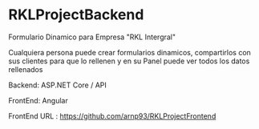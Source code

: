 # RKLProjectBackend
Formulario Dinamico para Empresa "RKL Intergral"

Cualquiera persona puede crear formularios dinamicos, compartirlos con sus clientes para que lo rellenen y en su Panel puede ver todos los datos rellenados

Backend: ASP.NET Core / API

FrontEnd: Angular

FrontEnd URL : https://github.com/arnp93/RKLProjectFrontend
